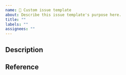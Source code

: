```yaml
---
name: 🚩 Custom issue template
about: Describe this issue template's purpose here.
title: ""
labels: ""
assignees: ""
---
```


## Description

<!-- 이슈 사항에 대해서 상세히 설명을 적어 주세요 -->

## Reference

<!-- 이슈와 관련하여 참고가 될만한 URL 등을 추가해 주세요 -->
